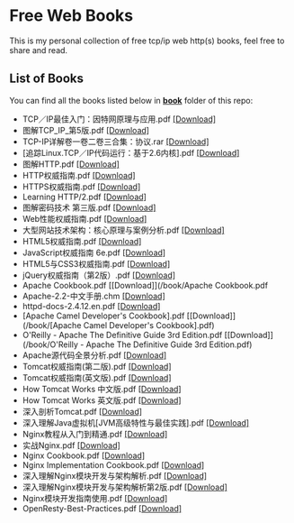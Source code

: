 # Free Web Books

This is my personal collection of free tcp/ip web http(s) books, feel free to share and read.

## List of Books

You can find all the books listed below in [**book**](/book) folder of this repo:

* TCP／IP最佳入门：因特网原理与应用.pdf [[Download]](/book/TCP／IP最佳入门：因特网原理与应用.pdf)
* 图解TCP_IP_第5版.pdf [[Download]](/book/图解TCP_IP_第5版.pdf)
* TCP-IP详解卷一卷二卷三合集：协议.rar [[Download]](/book/TCP-IP详解卷一卷二卷三合集：协议.rar)
* [追踪Linux.TCP／IP代码运行：基于2.6内核].pdf [[Download]](/book/%5B追踪Linux.TCP／IP代码运行：基于2.6内核%5D.pdf)
* 图解HTTP.pdf [[Download]](/book/图解HTTP.pdf)
* HTTP权威指南.pdf [[Download]](/book/HTTP权威指南（中文版）.pdf)
* HTTPS权威指南.pdf [[Download]](/book/HTTPS权威指南.pdf)
* Learning HTTP/2.pdf [[Download]](/book/learninghttp2.pdf)
* 图解密码技术 第三版.pdf [[Download]](/book/图解密码技术%20第三版.pdf)
* Web性能权威指南.pdf [[Download]](/book/Web性能权威指南.pdf)
* 大型网站技术架构：核心原理与案例分析.pdf [[Download]](/book/大型网站技术架构：核心原理与案例分析.pdf)
* HTML5权威指南.pdf [[Download]](/book/HTML5权威指南.pdf)
* JavaScript权威指南 6e.pdf [[Download]](/book/JavaScript权威指南%206e.pdf)
* HTML5与CSS3权威指南.pdf [[Download]](/book/HTML5与CSS3权威指南.pdf)
* jQuery权威指南（第2版）.pdf [[Download]](/book/jQuery权威指南（第2版）.pdf)
* Apache Cookbook.pdf [[Download]](/book/Apache Cookbook.pdf
* Apache-2.2-中文手册.chm [[Download]](/book/Apache-2.2-中文手册.chm)
* httpd-docs-2.4.12.en.pdf [[Download]](/book/httpd-docs-2.4.12.en.pdf)
* [Apache Camel Developer's Cookbook].pdf [[Download]](/book/[Apache Camel Developer's Cookbook].pdf)
* O'Reilly - Apache The Definitive Guide 3rd Edition.pdf [[Download]](/book/O'Reilly - Apache The Definitive Guide 3rd Edition.pdf)
* Apache源代码全景分析.pdf [[Download]](/book/Apache源代码全景分析.pdf)
* Tomcat权威指南(第二版).pdf [[Download]](/book/Tomcat权威指南(第二版).pdf)
* Tomcat权威指南(英文版).pdf [[Download]](/book/Tomcat权威指南(英文版).pdf)
* How Tomcat Works 中文版.pdf [[Download]](/book/How%20Tomcat%20Works%20中文版.pdf)
* How Tomcat Works 英文版.pdf [[Download]](/book/How%20Tomcat%20Works%20英文版.pdf)
* 深入剖析Tomcat.pdf [[Download]](/book/深入剖析Tomcat.pdf)
* 深入理解Java虚拟机[JVM高级特性与最佳实践].pdf [[Download]](/book/深入理解Java虚拟机[JVM高级特性与最佳实践](周志明).pdf)
* Nginx教程从入门到精通.pdf [[Download]](/book/Nginx教程从入门到精通(运维生存时间TTLSA出品).pdf)
* 实战Nginx.pdf [[Download]](/book/实战Nginx.取代Apache的高性能Web服务器.2010.pdf)
* Nginx Cookbook.pdf [[Download]](/book/Complete_NGINX_Cookbook.pdf)
* Nginx Implementation Cookbook.pdf [[Download]](/book/Packtpub.Nginx.1.Web.Server.Implementation.Cookbook-www.gocit.vn.pdf)
* 深入理解Nginx模块开发与架构解析.pdf [[Download]](/book/深入理解Nginx模块开发与架构解析.pdf)
* 深入理解Nginx模块开发与架构解析第2版.pdf [[Download]](/book/深入理解Nginx模块开发与架构解析第2版.pdf)
* Nginx模块开发指南使用.pdf [[Download]](/book/Nginx模块开发指南使用C++11和Boost程序库(罗剑锋著).pdf)
* OpenResty-Best-Practices.pdf [[Download]](/book/OpenResty-Best-Practices.pdf)
